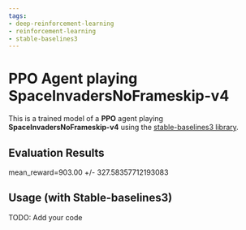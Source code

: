 ```yaml
---
tags:
- deep-reinforcement-learning
- reinforcement-learning
- stable-baselines3
---
```

    
  # **PPO** Agent playing **SpaceInvadersNoFrameskip-v4**
  This is a trained model of a **PPO** agent playing **SpaceInvadersNoFrameskip-v4** using the [stable-baselines3 library](https://github.com/DLR-RM/stable-baselines3).

  ## Evaluation Results
  
  mean_reward=903.00 +/- 327.58357712193083
  
  ## Usage (with Stable-baselines3)

  TODO: Add your code
  